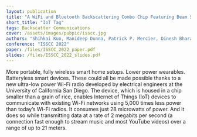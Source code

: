 ```yaml
---
layout: publication
title: "A WiFi and Bluetooth Backscattering Combo Chip Featuring Beam Steering via a Fully-Reflective Phased-Controlled Multi-Antenna Termination Technique Enabling Operation Over 56 Meters"
short_title: "IoT Tag"
tags: Backscatter Communications
cover: /assets/images/pubpic/isscc.jpg
authors: "Shihkai Kuo, Manideep Dunna, Patrick P. Mercier, Dinesh Bharadia"
conference: "ISSCC 2022"
paper: /files/ISSCC_2022_paper.pdf
slides: /files/ISSCC_2022_slides.pdf
---
```

More portable, fully wireless smart home setups. Lower power wearables. Batteryless smart devices. These could all be made possible thanks to a new ultra-low power Wi-Fi radio developed by electrical engineers at the University of California San Diego. The device, which is housed in a chip smaller than a grain of rice, enables Internet of Things (IoT) devices to communicate with existing Wi-Fi networks using 5,000 times less power than today’s Wi-Fi radios. It consumes just 28 microwatts of power. And it does so while transmitting data at a rate of 2 megabits per second (a connection fast enough to stream music and most YouTube videos) over a range of up to 21 meters.

